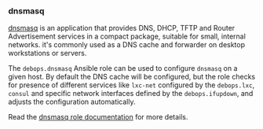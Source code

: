 ### dnsmasq

[dnsmasq](http://www.thekelleys.org.uk/dnsmasq/doc.html) is an
application that provides DNS, DHCP, TFTP and Router Advertisement
services in a compact package, suitable for small, internal networks.
it's commonly used as a DNS cache and forwarder on desktop workstations
or servers.

The `debops.dnsmasq` Ansible role can be used to configure `dnsmasq` on
a given host. By default the DNS cache will be configured, but the role
checks for presence of different services like `lxc-net` configured by
the `debops.lxc`, `consul` and specific network interfaces defined by
the `debops.ifupdown`, and adjusts the configuration automatically.

Read the [dnsmasq role documentation](https://docs.debops.org/en/stable-3.0/ansible/roles/dnsmasq/) for more details.
